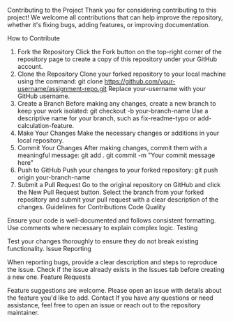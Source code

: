 Contributing to the Project
Thank you for considering contributing to this project! We welcome all contributions that can help improve the repository, whether it's fixing bugs, adding features, or improving documentation.

How to Contribute
1. Fork the Repository
Click the Fork button on the top-right corner of the repository page to create a copy of this repository under your GitHub account.
2. Clone the Repository
Clone your forked repository to your local machine using the command:
git clone https://github.com/your-username/assignment-repo.git
Replace your-username with your GitHub username.
3. Create a Branch
Before making any changes, create a new branch to keep your work isolated:
git checkout -b your-branch-name
Use a descriptive name for your branch, such as fix-readme-typo or add-calculation-feature.
4. Make Your Changes
Make the necessary changes or additions in your local repository.
5. Commit Your Changes
After making changes, commit them with a meaningful message:
git add .
git commit -m "Your commit message here"
6. Push to GitHub
Push your changes to your forked repository:
git push origin your-branch-name
7. Submit a Pull Request
Go to the original repository on GitHub and click the New Pull Request button.
Select the branch from your forked repository and submit your pull request with a clear description of the changes.
Guidelines for Contributions
Code Quality

Ensure your code is well-documented and follows consistent formatting.
Use comments where necessary to explain complex logic.
Testing

Test your changes thoroughly to ensure they do not break existing functionality.
Issue Reporting

When reporting bugs, provide a clear description and steps to reproduce the issue.
Check if the issue already exists in the Issues tab before creating a new one.
Feature Requests

Feature suggestions are welcome. Please open an issue with details about the feature you'd like to add.
Contact
If you have any questions or need assistance, feel free to open an issue or reach out to the repository maintainer.
